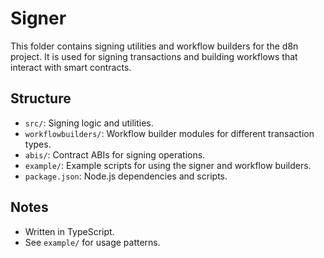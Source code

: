 # Signer

This folder contains signing utilities and workflow builders for the d8n project. It is used for signing transactions and building workflows that interact with smart contracts.

## Structure
- `src/`: Signing logic and utilities.
- `workflowbuilders/`: Workflow builder modules for different transaction types.
- `abis/`: Contract ABIs for signing operations.
- `example/`: Example scripts for using the signer and workflow builders.
- `package.json`: Node.js dependencies and scripts.

## Notes
- Written in TypeScript.
- See `example/` for usage patterns.
